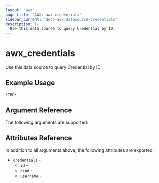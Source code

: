 ```yaml
---
layout: "awx"
page_title: "AWX: awx_credentials"
sidebar_current: "docs-awx-datasource-credentials"
description: |-
  Use this data source to query Credential by ID.
---
```


# awx_credentials

Use this data source to query Credential by ID.

## Example Usage

```hcl
*TBD*
```

## Argument Reference

The following arguments are supported:



## Attributes Reference

In addition to all arguments above, the following attributes are exported:

* `credentials` - 
  * `id` - 
  * `kind` - 
  * `username` - 
